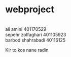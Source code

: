 # webproject

<br/>ali amini 401170529
<br/>sepehr zolfaghari 401105923
<br/>barbod shahrabadi 40116125

Kir to kos nane radin
